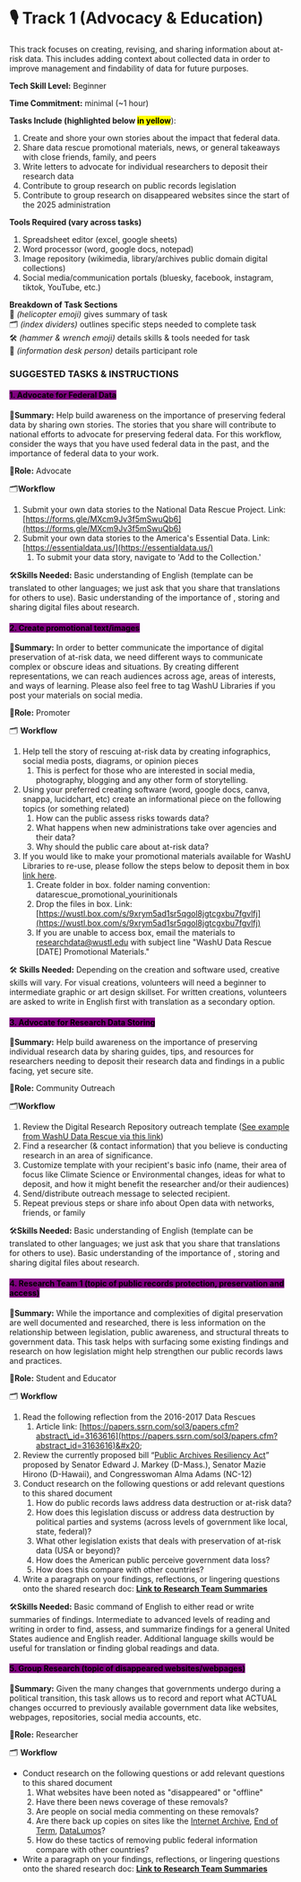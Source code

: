 # 🎙️ Track 1 (Advocacy & Education)

This track focuses on creating, revising, and sharing information about at-risk data. This includes adding context about collected data in order to improve management and findability of data for future purposes.

**Tech Skill Level:** Beginner

**Time Commitment:** minimal (\~1 hour)

**Tasks Include (highlighted below&#x20;**<mark style="background-color:yellow;">**in yellow**</mark>):

1. Create and shore your own stories about the impact that federal data.
2. Share data rescue promotional materials, news, or general takeaways with close friends, family, and peers
3. Write letters to advocate for individual researchers to deposit their research data
4. Contribute to group research on public records legislation
5. Contribute to group research on disappeared websites since the start of the 2025 administration&#x20;


**Tools Required (vary across tasks)**

1. Spreadsheet editor (excel, google sheets)
2. Word processor (word, google docs, notepad)
3. Image repository (wikimedia, library/archives public domain digital collections)&#x20;
4. Social media/communication portals (bluesky, facebook, instagram, tiktok, YouTube, etc.)

**Breakdown of Task Sections**\
🚁 _(helicopter emoji)_ gives summary of task\
🗂️ _(index dividers)_ outlines specific steps needed to complete task\
🛠️ _(hammer & wrench emoji)_ details skills & tools needed for task\
💁 _(information desk person)_ details participant role

### **SUGGESTED TASKS & INSTRUCTIONS** &#x20;

#### <mark style="background-color:purple;">1. Advocate for Federal Data</mark>

🚁**Summary:** Help build awareness on the importance of preserving federal data by sharing own stories. The stories that you share will contribute to national efforts to advocate for preserving federal data. For this workflow, consider the ways that you have used federal data in the past, and the importance of federal data to your work.&#x20;

💁**Role:** Advocate

🗂️**Workflow**

1. Submit your own data stories to the National Data Rescue Project. Link: [https://forms.gle/MXcm9Jv3f5mSwuQb6](https://forms.gle/MXcm9Jv3f5mSwuQb6)
2. Submit your own data stories to the America's Essential Data. Link: [https://essentialdata.us/](https://essentialdata.us/)
   1. To submit your data story, navigate to 'Add to the Collection.'

🛠️**Skills Needed:** Basic understanding of English (template can be translated to other languages; we just ask that you share that translations for others to use). Basic understanding of the importance of , storing and sharing digital files about research.&#x20;

#### <mark style="background-color:purple;">2. Create promotional text/images</mark>

🚁**Summary:** In order to better communicate the importance of digital preservation of at-risk data, we need different ways to communicate complex or obscure ideas and situations. By creating different representations, we can reach audiences across age, areas of interests, and ways of learning. Please also feel free to tag WashU Libraries if you post your materials on social media.&#x20;

💁**Role:** Promoter

🗂️ **Workflow**

1. Help tell the story of rescuing at-risk data by creating infographics, social media posts, diagrams, or opinion pieces
   1. This is perfect for those who are interested in social media, photography, blogging and any other form of storytelling.
2. Using your preferred creating software (word, google docs, canva, snappa, lucidchart, etc) create an informational piece on the following topics (or something related)
   1. How can the public assess risks towards data?
   2. What happens when new administrations take over agencies and their data?
   3. Why should the public care about at-risk data?
3. If you would like to make your promotional materials available for WashU Libraries to re-use, please follow the steps below to deposit them in box [link here](https://wustl.box.com/s/9xrym5ad1sr5qgol8jgtcgxbu7fgvlfj).
   1. Create folder in box. folder naming convention: datarescue_promotional_yourinitionals
   2. Drop the files in box. Link: [https://wustl.box.com/s/9xrym5ad1sr5qgol8jgtcgxbu7fgvlfj](https://wustl.box.com/s/9xrym5ad1sr5qgol8jgtcgxbu7fgvlfj)
   3. If you are unable to access box, email the materials to researchdata@wustl.edu with subject line "WashU Data Rescue [DATE] Promotional Materials."
   
🛠️ **Skills Needed:** Depending on the creation and software used, creative skills will vary. For visual creations, volunteers will need a beginner to intermediate graphic or art design skillset. For written creations, volunteers are asked to write in English first with translation as a secondary option.&#x20;

#### <mark style="background-color:purple;">3. Advocate for Research Data Storing</mark>

🚁**Summary:** Help build awareness on the importance of preserving individual research data by sharing guides, tips, and resources for researchers needing to deposit their research data and findings in a public facing, yet secure site.&#x20;

💁**Role:** Community Outreach

🗂️**Workflow**

1. Review the Digital Research Repository outreach template ([See example from WashU Data Rescue via this link](https://wustl.box.com/s/gm2h0nwxjdh3hejyh5whw7fa0p581u0e))
2. Find a researcher (& contact information) that you believe is conducting research in an area of significance.
3. Customize template with your recipient's basic info (name, their area of focus like Climate Science or Environmental changes, ideas for what to deposit, and how it might benefit the researcher and/or their audiences)
4. Send/distribute outreach message to selected recipient.
5. Repeat previous steps or share info about Open data with networks, friends, or family

🛠️**Skills Needed:** Basic understanding of English (template can be translated to other languages; we just ask that you share that translations for others to use). Basic understanding of the importance of , storing and sharing digital files about research.&#x20;

#### <mark style="background-color:purple;">4. Research Team 1 (topic of public records protection, preservation and access)</mark>

🚁**Summary:** While the importance and complexities of digital preservation are well documented and researched, there is less information on the relationship between legislation, public awareness, and structural threats to government data. This task helps with surfacing some existing findings and research on how legislation might help strengthen our public records laws and practices.

💁**Role:** Student and Educator

🗂️ **Workflow**

1. Read the following reflection from the 2016-2017 Data Rescues&#x20;
   1. Article link: [https://papers.ssrn.com/sol3/papers.cfm?abstract\_id=3163616](https://papers.ssrn.com/sol3/papers.cfm?abstract_id=3163616)&#x20;
2. Review the currently proposed bill “[Public Archives Resiliency Act](https://www.markey.senate.gov/news/press-releases/sens-markey-hirono-and-rep-adams-introduce-legislation-to-promote-conservation-and-preservation-of-government-and-historic-records)” proposed by Senator Edward J. Markey (D-Mass.), Senator Mazie Hirono (D-Hawaii), and Congresswoman Alma Adams (NC-12)
3. Conduct research on the following questions or add relevant questions to this shared document
   1. How do public records laws address data destruction or at-risk data?
   2. How does this legislation discuss or address data destruction by political parties and systems (across levels of government like local, state, federal)?
   3. What other legislation exists that deals with preservation of at-risk data (USA or beyond)?
   4. How does the American public perceive government data loss?&#x20;
   5. How does this compare with other countries?
4. Write a paragraph on your findings, reflections, or lingering questions onto the shared research doc: [**Link to Research Team Summaries**](https://docs.google.com/document/d/1yVwTVWNaAKo1BhnpbWhRKS1mV4NiSZuGqhU2_nuZWQI/edit?usp=sharing)
   
🛠️**Skills Needed:** Basic command of English to either read or write summaries of findings. Intermediate to advanced levels of reading and writing in order to find, assess, and summarize findings for a general United States audience and English reader. Additional language skills would be useful for translation or finding global readings and data.&#x20;

#### <mark style="background-color:purple;">5. Group Research (topic of disappeared websites/webpages)</mark>

🚁**Summary:** Given the many changes that governments undergo during a political transition, this task allows us to record and report what ACTUAL changes occurred to previously available government data like websites, webpages, repositories, social media accounts, etc.

💁**Role:** Researcher

🗂️ **Workflow**

* Conduct research on the following questions or add relevant questions to this shared document
  1. What websites have been noted as "disappeared" or "offline"
  2. Have there been news coverage of these removals?
  3. Are people on social media commenting on these removals?
  4. Are there back up copies on sites like the [Internet Archive](http://web.archive.org/), [End of Term](https://eotarchive.org/data/), [DataLumos](https://www.datalumos.org/datalumos/search/studies)?&#x20;
  5. How do these tactics of removing public federal information compare with other countries?
* Write a paragraph on your findings, reflections, or lingering questions onto the shared research doc: [**Link to Research Team Summaries**](https://docs.google.com/document/d/1yVwTVWNaAKo1BhnpbWhRKS1mV4NiSZuGqhU2_nuZWQI/edit?usp=sharing)
